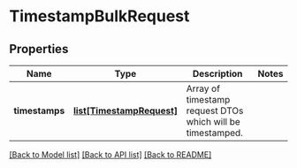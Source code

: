 # TimestampBulkRequest

## Properties
Name | Type | Description | Notes
------------ | ------------- | ------------- | -------------
**timestamps** | [**list[TimestampRequest]**](TimestampRequest.md) | Array of timestamp request DTOs which will be timestamped. | 

[[Back to Model list]](../README.md#documentation-for-models) [[Back to API list]](../README.md#documentation-for-api-endpoints) [[Back to README]](../README.md)


